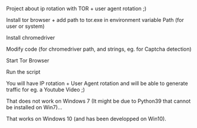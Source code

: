 Project about ip rotation with TOR + user agent rotation ;)

Install tor browser + add path to tor.exe in environment variable Path (for user or system)

Install chromedriver

Modify code (for chromedriver path, and strings, eg. for Captcha detection)

Start Tor Browser

Run the script

You will have IP rotation + User Agent rotation and will be able to generate traffic for eg. a Youtube Video ;)

That does not work on Windows 7 (It might be due to Python39 that cannot be installed on Win7)...

That works on Windows 10 (and has been developped on Win10).
